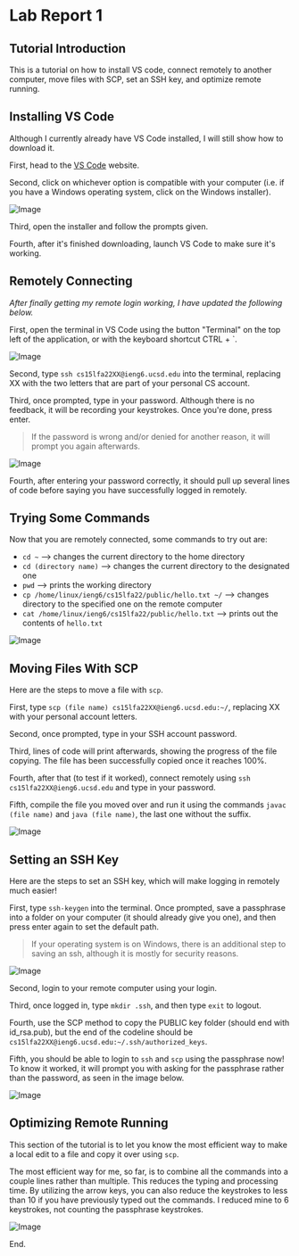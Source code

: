 # Lab Report 1
## Tutorial Introduction 
This is a tutorial on how to install VS code, connect remotely to another computer, move files with SCP, set an SSH key, and optimize remote running. 




## Installing VS Code
Although I currently already have VS Code installed, I will still show how to download it.

First, head to the [VS Code](https://code.visualstudio.com/download) website.

Second, click on whichever option is compatible with your computer (i.e. if you have a Windows operating system, click on the Windows installer).

![Image](Screenshot1.png) 

Third, open the installer and follow the prompts given. 

Fourth, after it's finished downloading, launch VS Code to make sure it's working.



## Remotely Connecting
*After finally getting my remote login working, I have updated the following below.*

First, open the terminal in VS Code using the button "Terminal" on the top left of the application, or with the keyboard shortcut CTRL + `. 

![Image](Screenshot2.png)

Second, type `ssh cs15lfa22XX@ieng6.ucsd.edu` into the terminal, replacing XX with the two letters that are part of your personal CS account.

Third, once prompted, type in your password. Although there is no feedback, it will be recording your keystrokes. Once you're done, press enter. 
> If the password is wrong and/or denied for another reason, it will prompt you again afterwards. 

![Image](Screenshot3.png) 

Fourth, after entering your password correctly, it should pull up several lines of code before saying you have successfully logged in remotely.



## Trying Some Commands
Now that you are remotely connected, some commands to try out are:
* `cd ~` --> changes the current directory to the home directory
* `cd (directory name)` --> changes the current directory to the designated one
* `pwd` --> prints the working directory
* `cp /home/linux/ieng6/cs15lfa22/public/hello.txt ~/` --> changes directory to the specified one on the remote computer
* `cat /home/linux/ieng6/cs15lfa22/public/hello.txt` --> prints out the contents of `hello.txt`

![Image](Screenshot4.png)



## Moving Files With SCP
Here are the steps to move a file with `scp`.

First, type `scp (file name) cs15lfa22XX@ieng6.ucsd.edu:~/`, replacing XX with your personal account letters.

Second, once prompted, type in your SSH account password.

Third, lines of code will print afterwards, showing the progress of the file copying. The file has been successfully copied once it reaches 100%.

Fourth, after that (to test if it worked), connect remotely using `ssh cs15lfa22XX@ieng6.ucsd.edu` and type in your password.

Fifth, compile the file you moved over and run it using the commands `javac (file name)` and `java (file name)`, the last one without the suffix.

![Image](Screenshot5.png)


## Setting an SSH Key
Here are the steps to set an SSH key, which will make logging in remotely much easier!

First, type `ssh-keygen` into the terminal. Once prompted, save a passphrase into a folder on your computer (it should already give you one), and then press enter again to set the default path.
> If your operating system is on Windows, there is an additional step to saving an ssh, although it is mostly for security reasons.

![Image](Screenshot6.png)

Second, login to your remote computer using your login.

Third, once logged in, type `mkdir .ssh`, and then type `exit` to logout.

Fourth, use the SCP method to copy the PUBLIC key folder (should end with id_rsa.pub), but the end of the codeline should be `cs15lfa22XX@ieng6.ucsd.edu:~/.ssh/authorized_keys`.

Fifth, you should be able to login to `ssh` and `scp` using the passphrase now! To know it worked, it will prompt you with asking for the passphrase rather than the password, as seen in the image below.

![Image](Screenshot7.png)



## Optimizing Remote Running
This section of the tutorial is to let you know the most efficient way to make a local edit to a file and copy it over using `scp`.

The most efficient way for me, so far, is to combine all the commands into a couple lines rather than multiple. This reduces the typing and processing time. By utilizing the arrow keys, you can also reduce the keystrokes to less than 10 if you have previously typed out the commands. I reduced mine to 6 keystrokes, not counting the passphrase keystrokes.

![Image](Screenshot8.png)





End.